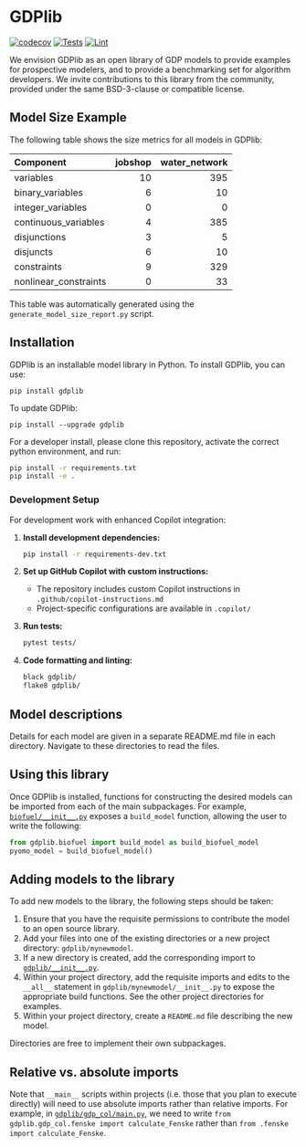 # GDPlib

[![codecov](https://codecov.io/gh/SECQUOIA/gdplib/branch/main/graph/badge.svg)](https://codecov.io/gh/SECQUOIA/gdplib)
[![Tests](https://github.com/SECQUOIA/gdplib/workflows/Test/badge.svg)](https://github.com/SECQUOIA/gdplib/actions?query=workflow%3ATest)
[![Lint](https://github.com/SECQUOIA/gdplib/workflows/Lint/badge.svg)](https://github.com/SECQUOIA/gdplib/actions?query=workflow%3ALint)

We envision GDPlib as an open library of GDP models to provide examples for prospective modelers, and to provide a benchmarking set for algorithm developers.
We invite contributions to this library from the community, provided under the same BSD-3-clause or compatible license.

## Model Size Example

The following table shows the size metrics for all models in GDPlib:

| Component             |   jobshop |   water_network |
|:----------------------|----------:|----------------:|
| variables             |        10 |             395 |
| binary_variables      |         6 |              10 |
| integer_variables     |         0 |               0 |
| continuous_variables  |         4 |             385 |
| disjunctions          |         3 |               5 |
| disjuncts             |         6 |              10 |
| constraints           |         9 |             329 |
| nonlinear_constraints |         0 |              33 |

This table was automatically generated using the `generate_model_size_report.py` script.


## Installation

GDPlib is an installable model library in Python.
To install GDPlib, you can use:

```
pip install gdplib
```

To update GDPlib:

```
pip install --upgrade gdplib
```

For a developer install, please clone this repository, activate the correct python environment, and run:

```bash
pip install -r requirements.txt
pip install -e .
```

### Development Setup

For development work with enhanced Copilot integration:

1. **Install development dependencies:**
   ```bash
   pip install -r requirements-dev.txt
   ```

2. **Set up GitHub Copilot with custom instructions:**
   - The repository includes custom Copilot instructions in `.github/copilot-instructions.md`
   - Project-specific configurations are available in `.copilot/`

3. **Run tests:**
   ```bash
   pytest tests/
   ```

4. **Code formatting and linting:**
   ```bash
   black gdplib/
   flake8 gdplib/
   ```

## Model descriptions

Details for each model are given in a separate README.md file in each directory.
Navigate to these directories to read the files.

## Using this library

Once GDPlib is installed, functions for constructing the desired models can be imported from each of the main subpackages.
For example, [``biofuel/__init__.py``](./gdplib/biofuel/__init__.py) exposes a ``build_model`` function, allowing the user to write the following:

```python
from gdplib.biofuel import build_model as build_biofuel_model
pyomo_model = build_biofuel_model()
```

## Adding models to the library

To add new models to the library, the following steps should be taken:

1. Ensure that you have the requisite permissions to contribute the model to an open source library.
2. Add your files into one of the existing directories or a new project directory: ``gdplib/mynewmodel``.
3. If a new directory is created, add the corresponding import to [``gdplib/__init__.py``](./gdplib/__init__.py).
4. Within your project directory, add the requisite imports and edits to the ``__all__`` statement in ``gdplib/mynewmodel/__init__.py`` to expose the appropriate build functions. See the other project directories for examples.
5. Within your project directory, create a ``README.md`` file describing the new model.

Directories are free to implement their own subpackages.

## Relative vs. absolute imports

Note that ``__main__`` scripts within projects (i.e. those that you plan to execute directly) will need to use absolute imports rather than relative imports.
For example, in [``gdplib/gdp_col/main.py``](./gdplib/gdp_col/main.py), we need to write ``from gdplib.gdp_col.fenske import calculate_Fenske`` rather than ``from .fenske import calculate_Fenske``.
